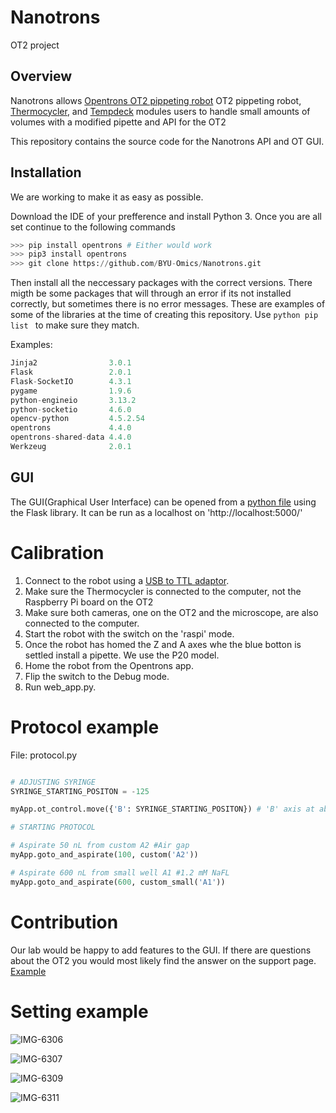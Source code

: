 # Nanotrons
OT2 project

## Overview 

Nanotrons allows [Opentrons OT2 pippeting robot](https://opentrons.com/ot-2/) OT2 pippeting robot, [Thermocycler](https://opentrons.com/modules/thermocycler-module), and [Tempdeck](https://opentrons.com/modules/temperature-module/) modules users to handle small amounts of volumes with a modified pipette and API for the OT2

This repository contains the source code for the Nanotrons API and OT GUI.

## Installation

We are working to make it as easy as possible.

Download the IDE of your prefference and install Python 3. Once you are all set continue to the following commands

```python
>>> pip install opentrons # Either would work
>>> pip3 install opentrons
>>> git clone https://github.com/BYU-Omics/Nanotrons.git
```
Then install all the neccessary packages with the correct versions. There migth be some packages that will through an error if its not installed correctly, but sometimes there is no error messages. These are examples of some of the libraries at the time of creating this repository. Use ```python pip list ``` to make sure they match.  

Examples:
```python
Jinja2                3.0.1
Flask                 2.0.1   
Flask-SocketIO        4.3.1   
pygame                1.9.6
python-engineio       3.13.2
python-socketio       4.6.0
opencv-python         4.5.2.54
opentrons             4.4.0
opentrons-shared-data 4.4.0
Werkzeug              2.0.1
```

## GUI

The GUI(Graphical User Interface) can be opened from a [python file](./web_app.py) using the Flask library. It can be run as a localhost on 'http://localhost:5000/'


# Calibration

1) Connect to the robot using a [USB to TTL adaptor](https://www.amazon.com/Converter-Terminated-Galileo-BeagleBone-Minnowboard/dp/B06ZYPLFNB/ref=asc_df_B06ZYPLFNB/?tag=hyprod-20&linkCode=df0&hvadid=309773039951&hvpos=&hvnetw=g&hvrand=7153277742910700235&hvpone=&hvptwo=&hvqmt=&hvdev=c&hvdvcmdl=&hvlocint=&hvlocphy=9029857&hvtargid=pla-599566704604&psc=1).
2) Make sure the Thermocycler is connected to the computer, not the Raspberry Pi board on the OT2
3) Make sure both cameras, one on the OT2 and the microscope, are also connected to the computer. 
4) Start the robot with the switch on the 'raspi' mode. 
5) Once the robot has homed the Z and A axes whe the blue botton is settled install a pipette. We use the P20 model. 
6) Home the robot from the Opentrons app.
7) Flip the switch to the Debug mode.
8) Run web_app.py. 

# Protocol example 

File: protocol.py
```python

# ADJUSTING SYRINGE
SYRINGE_STARTING_POSITON = -125

myApp.ot_control.move({'B': SYRINGE_STARTING_POSITON}) # 'B' axis at about half way through the actuator

# STARTING PROTOCOL

# Aspirate 50 nL from custom A2 #Air gap
myApp.goto_and_aspirate(100, custom('A2'))

# Aspirate 600 nL from small well A1 #1.2 mM NaFL
myApp.goto_and_aspirate(600, custom_small('A1'))
```

# Contribution

Our lab would be happy to add features to the GUI. If there are questions about the OT2 you would most likely find the answer on the support page. [Example](https://support.opentrons.com/en/articles/2831465-using-the-ot-2-s-camera)

# Setting example

![IMG-6306](https://user-images.githubusercontent.com/78994282/126675111-b10758fb-d809-47ed-8b32-7ee8edd3b83c.jpg)

![IMG-6307](https://user-images.githubusercontent.com/78994282/126675464-7a01ee2c-23be-4b81-91f2-bf61e17e8e93.jpg)

![IMG-6309](https://user-images.githubusercontent.com/78994282/126675468-3a6d0d3f-97c7-47e8-86d9-1e6ccb74bccf.jpg)

![IMG-6311](https://user-images.githubusercontent.com/78994282/126675753-04d3f52f-b761-465c-a594-ae208aaa2a38.jpg)






